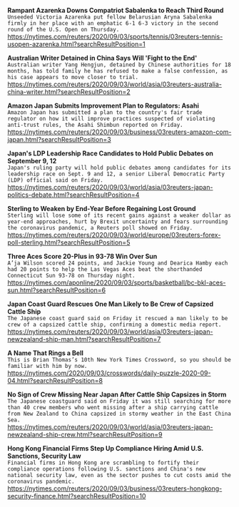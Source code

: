 **Rampant Azarenka Downs Compatriot Sabalenka to Reach Third Round**\
`Unseeded Victoria Azarenka put fellow Belarusian Aryna Sabalenka firmly in her place with an emphatic 6-1 6-3 victory in the second round of the U.S. Open on Thursday. `\
https://nytimes.com/reuters/2020/09/03/sports/tennis/03reuters-tennis-usopen-azarenka.html?searchResultPosition=1

**Australian Writer Detained in China Says Will 'Fight to the End'**\
`Australian writer Yang Hengjun, detained by Chinese authorities for 18 months, has told family he has refused to make a false confession, as his case appears to move closer to trial.`\
https://nytimes.com/reuters/2020/09/03/world/asia/03reuters-australia-china-writer.html?searchResultPosition=2

**Amazon Japan Submits Improvement Plan to Regulators: Asahi**\
`Amazon Japan has submitted a plan to the country's fair trade regulator on how it will improve practices suspected of violating anti-trust rules, the Asahi Shimbun reported on Friday. `\
https://nytimes.com/reuters/2020/09/03/business/03reuters-amazon-com-japan.html?searchResultPosition=3

**Japan's LDP Leadership Race Candidates to Hold Public Debates on September 9, 12**\
`Japan's ruling party will hold public debates among candidates for its leadership race on Sept. 9 and 12, a senior Liberal Democratic Party (LDP) official said on Friday.`\
https://nytimes.com/reuters/2020/09/03/world/asia/03reuters-japan-politics-debate.html?searchResultPosition=4

**Sterling to Weaken by End-Year Before Regaining Lost Ground**\
`Sterling will lose some of its recent gains against a weaker dollar as year-end approaches, hurt by Brexit uncertainty and fears surrounding the coronavirus pandemic, a Reuters poll showed on Friday.`\
https://nytimes.com/reuters/2020/09/03/world/europe/03reuters-forex-poll-sterling.html?searchResultPosition=5

**Three Aces Score 20-Plus in 93-78 Win Over Sun**\
`A’ja Wilson scored 24 points, and Jackie Young and Dearica Hamby each had 20 points to help the Las Vegas Aces beat the shorthanded Connecticut Sun 93-78 on Thursday night.`\
https://nytimes.com/aponline/2020/09/03/sports/basketball/bc-bkl-aces-sun.html?searchResultPosition=6

**Japan Coast Guard Rescues One Man Likely to Be Crew of Capsized Cattle Ship**\
`The Japanese coast guard said on Friday it rescued a man likely to be crew of a capsized cattle ship, confirming a domestic media report.`\
https://nytimes.com/reuters/2020/09/03/world/asia/03reuters-japan-newzealand-ship-man.html?searchResultPosition=7

**A Name That Rings a Bell**\
`This is Brian Thomas’s 10th New York Times Crossword, so you should be familiar with him by now.`\
https://nytimes.com/2020/09/03/crosswords/daily-puzzle-2020-09-04.html?searchResultPosition=8

**No Sign of Crew Missing Near Japan After Cattle Ship Capsizes in Storm**\
`The Japanese coastguard said on Friday it was still searching for more than 40 crew members who went missing after a ship carrying cattle from New Zealand to China capsized in stormy weather in the East China Sea.`\
https://nytimes.com/reuters/2020/09/03/world/asia/03reuters-japan-newzealand-ship-crew.html?searchResultPosition=9

**Hong Kong Financial Firms Step Up Compliance Hiring Amid U.S. Sanctions, Security Law**\
`Financial firms in Hong Kong are scrambling to fortify their compliance operations following U.S. sanctions and China's new national security law, even as the sector pushes to cut costs amid the coronavirus pandemic.`\
https://nytimes.com/reuters/2020/09/03/business/03reuters-hongkong-security-finance.html?searchResultPosition=10

